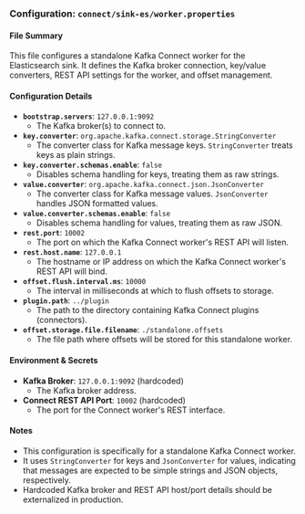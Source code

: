 ### Configuration: `connect/sink-es/worker.properties`

#### File Summary
This file configures a standalone Kafka Connect worker for the Elasticsearch sink. It defines the Kafka broker connection, key/value converters, REST API settings for the worker, and offset management.

#### Configuration Details
- **`bootstrap.servers`**: `127.0.0.1:9092`
  - The Kafka broker(s) to connect to.
- **`key.converter`**: `org.apache.kafka.connect.storage.StringConverter`
  - The converter class for Kafka message keys. `StringConverter` treats keys as plain strings.
- **`key.converter.schemas.enable`**: `false`
  - Disables schema handling for keys, treating them as raw strings.
- **`value.converter`**: `org.apache.kafka.connect.json.JsonConverter`
  - The converter class for Kafka message values. `JsonConverter` handles JSON formatted values.
- **`value.converter.schemas.enable`**: `false`
  - Disables schema handling for values, treating them as raw JSON.
- **`rest.port`**: `10002`
  - The port on which the Kafka Connect worker's REST API will listen.
- **`rest.host.name`**: `127.0.0.1`
  - The hostname or IP address on which the Kafka Connect worker's REST API will bind.
- **`offset.flush.interval.ms`**: `10000`
  - The interval in milliseconds at which to flush offsets to storage.
- **`plugin.path`**: `../plugin`
  - The path to the directory containing Kafka Connect plugins (connectors).
- **`offset.storage.file.filename`**: `./standalone.offsets`
  - The file path where offsets will be stored for this standalone worker.

#### Environment & Secrets
- **Kafka Broker**: `127.0.0.1:9092` (hardcoded)
  - The Kafka broker address.
- **Connect REST API Port**: `10002` (hardcoded)
  - The port for the Connect worker's REST interface.

#### Notes
- This configuration is specifically for a standalone Kafka Connect worker.
- It uses `StringConverter` for keys and `JsonConverter` for values, indicating that messages are expected to be simple strings and JSON objects, respectively.
- Hardcoded Kafka broker and REST API host/port details should be externalized in production.
